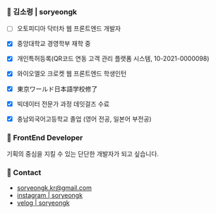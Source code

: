 ### 🌸 김소령 | soryeongk

- [ ] 오토피디아 닥터차 웹 프론트엔드 개발자
- [x] 중앙대학교 경영학부 재학 중
- [x] 개인특허등록(QR코드 연동 고객 관리 플랫폼 시스템, 10-2021-0000098)
- [x] 와이오엘오 크로켓 웹 프론트엔드 학생인턴
- [x] 東京ワールド日本語学校修了
- [x] 빅데이터 전문가 과정 데잇걸즈 수료
- [x] 충남외국어고등학교 졸업 (영어 전공, 일본어 부전공)


### 💎 FrontEnd Developer

기획의 중심을 지킬 수 있는 단단한 개발자가 되고 싶습니다.

### 🙌 Contact
* soryeongk.kr@gmail.com
* [instagram | soryeongk](https://www.instagram.com/soryeongk)
* [velog | soryeongk](https://velog.io/@soryeongk)
